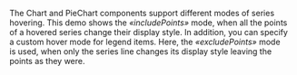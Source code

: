 The Chart and PieChart components support different modes of&nbsp;series hovering. This demo shows the _&laquo;includePoints&raquo;_ mode, when all the points of&nbsp;a&nbsp;hovered series change their display style. In&nbsp;addition, you can specify a&nbsp;custom hover mode for legend items. Here, the _&laquo;excludePoints&raquo;_ mode is&nbsp;used, when only the series line changes its display style leaving the points as&nbsp;they were.